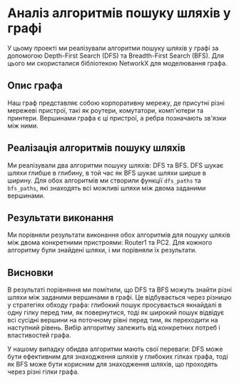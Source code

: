 # Аналіз алгоритмів пошуку шляхів у графі

У цьому проекті ми реалізували алгоритми пошуку шляхів у графі за допомогою Depth-First Search (DFS) та Breadth-First Search (BFS). Для цього ми скористалися бібліотекою NetworkX для моделювання графа.

## Опис графа
Наш граф представляє собою корпоративну мережу, де присутні різні мережеві пристрої, такі як роутери, комутатори, комп'ютери та принтери. Вершинами графа є ці пристрої, а ребра позначають зв'язки між ними.

## Реалізація алгоритмів пошуку шляхів
Ми реалізували два алгоритми пошуку шляхів: DFS та BFS. DFS шукає шляхи глибше в глибину, в той час як BFS шукає шляхи ширше в ширину. Для обох алгоритмів ми створили функції `dfs_paths` та `bfs_paths`, які знаходять всі можливі шляхи між двома заданими вершинами.

## Результати виконання
Ми порівняли результати виконання обох алгоритмів для пошуку шляхів між двома конкретними пристроями: Router1 та PC2. Для кожного алгоритму були знайдені шляхи, і ми порівняли їх результати.

## Висновки
В результаті порівняння ми помітили, що DFS та BFS можуть знайти різні шляхи між заданими вершинами в графі. Це відбувається через різницю у стратегіях обходу графа: глибокий пошук просувається якнайдалі в одну гілку перед тим, як повернутися, тоді як широкий пошук відвідує всі сусідні вершини на поточному рівні перед тим, як переходити на наступний рівень. Вибір алгоритму залежить від конкретних потреб і властивостей графа.

У нашому випадку обидва алгоритми мають свої переваги: DFS може бути ефективним для знаходження шляхів у глибоких гілках графа, тоді як BFS може бути корисним для знаходження шляхів, що проходять через різні гілки графа.
